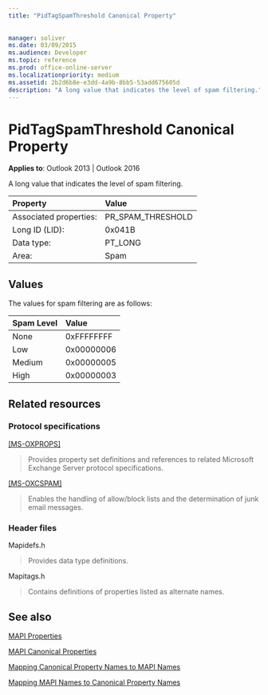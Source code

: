 ```yaml
---
title: "PidTagSpamThreshold Canonical Property"
 
 
manager: soliver
ms.date: 03/09/2015
ms.audience: Developer
ms.topic: reference
ms.prod: office-online-server
ms.localizationpriority: medium
ms.assetid: 2b2d6b8e-e3dd-4a9b-8bb5-53add675605d
description: "A long value that indicates the level of spam filtering."
---
```


# PidTagSpamThreshold Canonical Property

  
  
**Applies to**: Outlook 2013 | Outlook 2016 
  
A long value that indicates the level of spam filtering.
  
|Property |Value |
|:-----|:-----|
|Associated properties:  <br/> |PR_SPAM_THRESHOLD  <br/> |
|Long ID (LID):  <br/> | 0x041B  <br/> |
|Data type:  <br/> |PT_LONG  <br/> |
|Area:  <br/> |Spam  <br/> |
   
## Values

The values for spam filtering are as follows:
  
|**Spam Level**|**Value**|
|:-----|:-----|
|None  <br/> |0xFFFFFFFF  <br/> |
|Low  <br/> |0x00000006  <br/> |
|Medium  <br/> |0x00000005  <br/> |
|High  <br/> |0x00000003  <br/> |
   
## Related resources

### Protocol specifications

[[MS-OXPROPS]](https://msdn.microsoft.com/library/f6ab1613-aefe-447d-a49c-18217230b148%28Office.15%29.aspx)
  
> Provides property set definitions and references to related Microsoft Exchange Server protocol specifications.
    
[[MS-OXCSPAM]](https://msdn.microsoft.com/library/522f8587-4aed-4cd6-831b-40bd87862189%28Office.15%29.aspx)
  
> Enables the handling of allow/block lists and the determination of junk email messages.
    
### Header files

Mapidefs.h
  
> Provides data type definitions.
    
Mapitags.h
  
> Contains definitions of properties listed as alternate names.
    
## See also



[MAPI Properties](mapi-properties.md)
  
[MAPI Canonical Properties](mapi-canonical-properties.md)
  
[Mapping Canonical Property Names to MAPI Names](mapping-canonical-property-names-to-mapi-names.md)
  
[Mapping MAPI Names to Canonical Property Names](mapping-mapi-names-to-canonical-property-names.md)

